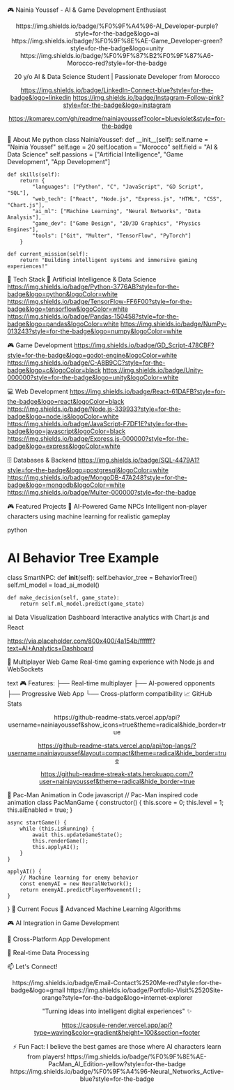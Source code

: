 🎮 Nainia Youssef - AI & Game Development Enthusiast
<div align="center">
https://img.shields.io/badge/%F0%9F%A4%96-AI_Developer-purple?style=for-the-badge&logo=ai
https://img.shields.io/badge/%F0%9F%8E%AE-Game_Developer-green?style=for-the-badge&logo=unity
https://img.shields.io/badge/%F0%9F%87%B2%F0%9F%87%A6-Morocco-red?style=for-the-badge

20 y/o AI & Data Science Student | Passionate Developer from Morocco

https://img.shields.io/badge/LinkedIn-Connect-blue?style=for-the-badge&logo=linkedin
https://img.shields.io/badge/Instagram-Follow-pink?style=for-the-badge&logo=instagram

https://komarev.com/gh/readme/nainiayoussef?color=blueviolet&style=for-the-badge

</div>
🚀 About Me
python
class NainiaYoussef:
    def __init__(self):
        self.name = "Nainia Youssef"
        self.age = 20
        self.location = "Morocco"
        self.field = "AI & Data Science"
        self.passions = ["Artificial Intelligence", "Game Development", "App Development"]
    
    def skills(self):
        return {
            "languages": ["Python", "C", "JavaScript", "GD Script", "SQL"],
            "web_tech": ["React", "Node.js", "Express.js", "HTML", "CSS", "Chart.js"],
            "ai_ml": ["Machine Learning", "Neural Networks", "Data Analysis"],
            "game_dev": ["Game Design", "2D/3D Graphics", "Physics Engines"],
            "tools": ["Git", "Multer", "TensorFlow", "PyTorch"]
        }
    
    def current_mission(self):
        return "Building intelligent systems and immersive gaming experiences!"
🎯 Tech Stack
🤖 Artificial Intelligence & Data Science
https://img.shields.io/badge/Python-3776AB?style=for-the-badge&logo=python&logoColor=white
https://img.shields.io/badge/TensorFlow-FF6F00?style=for-the-badge&logo=tensorflow&logoColor=white
https://img.shields.io/badge/Pandas-150458?style=for-the-badge&logo=pandas&logoColor=white
https://img.shields.io/badge/NumPy-013243?style=for-the-badge&logo=numpy&logoColor=white

🎮 Game Development
https://img.shields.io/badge/GD_Script-478CBF?style=for-the-badge&logo=godot-engine&logoColor=white
https://img.shields.io/badge/C-A8B9CC?style=for-the-badge&logo=c&logoColor=black
https://img.shields.io/badge/Unity-000000?style=for-the-badge&logo=unity&logoColor=white

💻 Web Development
https://img.shields.io/badge/React-61DAFB?style=for-the-badge&logo=react&logoColor=black
https://img.shields.io/badge/Node.js-339933?style=for-the-badge&logo=node.js&logoColor=white
https://img.shields.io/badge/JavaScript-F7DF1E?style=for-the-badge&logo=javascript&logoColor=black
https://img.shields.io/badge/Express.js-000000?style=for-the-badge&logo=express&logoColor=white

🗄️ Databases & Backend
https://img.shields.io/badge/SQL-4479A1?style=for-the-badge&logo=postgresql&logoColor=white
https://img.shields.io/badge/MongoDB-47A248?style=for-the-badge&logo=mongodb&logoColor=white
https://img.shields.io/badge/Multer-000000?style=for-the-badge

🎮 Featured Projects
🤖 AI-Powered Game NPCs
Intelligent non-player characters using machine learning for realistic gameplay

python
# AI Behavior Tree Example
class SmartNPC:
    def __init__(self):
        self.behavior_tree = BehaviorTree()
        self.ml_model = load_ai_model()
    
    def make_decision(self, game_state):
        return self.ml_model.predict(game_state)
📊 Data Visualization Dashboard
Interactive analytics with Chart.js and React

https://via.placeholder.com/800x400/4a154b/ffffff?text=AI+Analytics+Dashboard

🎯 Multiplayer Web Game
Real-time gaming experience with Node.js and WebSockets

text
🎮 Features:
├── Real-time multiplayer
├── AI-powered opponents
├── Progressive Web App
└── Cross-platform compatibility
📈 GitHub Stats
<div align="center">
https://github-readme-stats.vercel.app/api?username=nainiayoussef&show_icons=true&theme=radical&hide_border=true

https://github-readme-stats.vercel.app/api/top-langs/?username=nainiayoussef&layout=compact&theme=radical&hide_border=true

https://github-readme-streak-stats.herokuapp.com/?user=nainiayoussef&theme=radical&hide_border=true

</div>
🎨 Pac-Man Animation in Code
javascript
// Pac-Man inspired code animation
class PacManGame {
    constructor() {
        this.score = 0;
        this.level = 1;
        this.aiEnabled = true;
    }
    
    async startGame() {
        while (this.isRunning) {
            await this.updateGameState();
            this.renderGame();
            this.applyAI();
        }
    }
    
    applyAI() {
        // Machine learning for enemy behavior
        const enemyAI = new NeuralNetwork();
        return enemyAI.predictPlayerMovement();
    }
}
🌟 Current Focus
🔬 Advanced Machine Learning Algorithms

🎮 AI Integration in Game Development

📱 Cross-Platform App Development

🚀 Real-time Data Processing

📫 Let's Connect!
<div align="center">
https://img.shields.io/badge/Email-Contact%2520Me-red?style=for-the-badge&logo=gmail
https://img.shields.io/badge/Portfolio-Visit%2520Site-orange?style=for-the-badge&logo=internet-explorer

"Turning ideas into intelligent digital experiences" ✨

https://capsule-render.vercel.app/api?type=waving&color=gradient&height=100&section=footer

</div>
<div align="center">
⚡ Fun Fact: I believe the best games are those where AI characters learn from players!
https://img.shields.io/badge/%F0%9F%8E%AE-PacMan_AI_Edition-yellow?style=for-the-badge
https://img.shields.io/badge/%F0%9F%A4%96-Neural_Networks_Active-blue?style=for-the-badge

</div>
